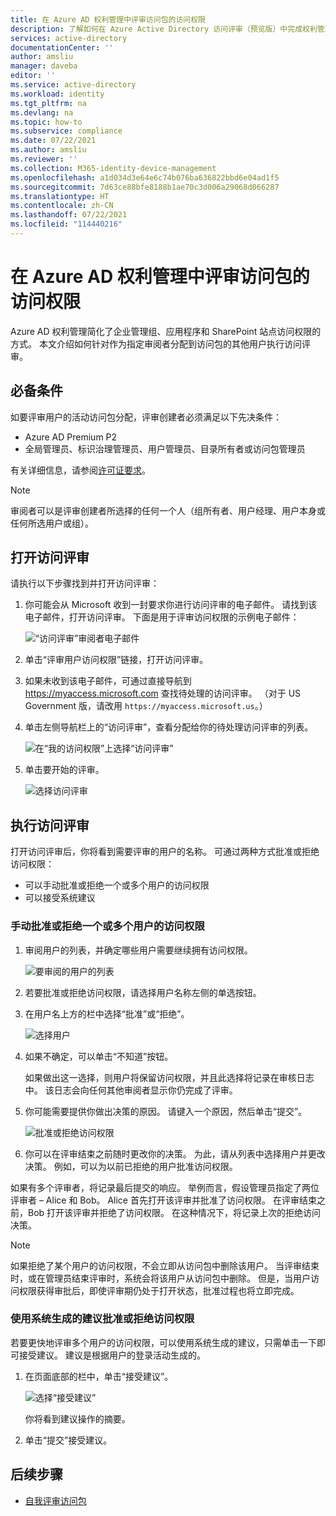 ```yaml
---
title: 在 Azure AD 权利管理中评审访问包的访问权限
description: 了解如何在 Azure Active Directory 访问评审（预览版）中完成权利管理访问包的访问评审。
services: active-directory
documentationCenter: ''
author: amsliu
manager: daveba
editor: ''
ms.service: active-directory
ms.workload: identity
ms.tgt_pltfrm: na
ms.devlang: na
ms.topic: how-to
ms.subservice: compliance
ms.date: 07/22/2021
ms.author: amsliu
ms.reviewer: ''
ms.collection: M365-identity-device-management
ms.openlocfilehash: a1d034d3e64e6c74b076ba636822bbd6e04ad1f5
ms.sourcegitcommit: 7d63ce88bfe8188b1ae70c3d006a29068d066287
ms.translationtype: HT
ms.contentlocale: zh-CN
ms.lasthandoff: 07/22/2021
ms.locfileid: "114440216"
---
```

# <a name="review-access-of-an-access-package-in-azure-ad-entitlement-management"></a>在 Azure AD 权利管理中评审访问包的访问权限

Azure AD 权利管理简化了企业管理组、应用程序和 SharePoint 站点访问权限的方式。 本文介绍如何针对作为指定审阅者分配到访问包的其他用户执行访问评审。

## <a name="prerequisites"></a>必备条件

如要评审用户的活动访问包分配，评审创建者必须满足以下先决条件：
- Azure AD Premium P2
- 全局管理员、标识治理管理员、用户管理员、目录所有者或访问包管理员

有关详细信息，请参阅[许可证要求](entitlement-management-overview.md#license-requirements)。

>[!NOTE]
>审阅者可以是评审创建者所选择的任何一个人（组所有者、用户经理、用户本身或任何所选用户或组）。


## <a name="open-the-access-review"></a>打开访问评审

请执行以下步骤找到并打开访问评审：

1. 你可能会从 Microsoft 收到一封要求你进行访问评审的电子邮件。 请找到该电子邮件，打开访问评审。 下面是用于评审访问权限的示例电子邮件：
    
    ![“访问评审”审阅者电子邮件](./media/entitlement-management-access-reviews-review-access/review-access-reviewer-email.png)

1. 单击“评审用户访问权限”链接，打开访问评审。 

1. 如果未收到该电子邮件，可通过直接导航到 https://myaccess.microsoft.com 查找待处理的访问评审。  （对于 US Government 版，请改用 `https://myaccess.microsoft.us`。）

1. 单击左侧导航栏上的“访问评审”，查看分配给你的待处理访问评审的列表。
    
    ![在“我的访问权限”上选择“访问评审”](./media/entitlement-management-access-reviews-review-access/review-access-myaccess-select-access-review.png)

1. 单击要开始的评审。
    
    ![选择访问评审](./media/entitlement-management-access-reviews-review-access/review-access-select-access-review.png)

## <a name="perform-the-access-review"></a>执行访问评审

打开访问评审后，你将看到需要评审的用户的名称。 可通过两种方式批准或拒绝访问权限：
- 可以手动批准或拒绝一个或多个用户的访问权限
- 可以接受系统建议

### <a name="manually-approve-or-deny-access-for-one-or-more-users"></a>手动批准或拒绝一个或多个用户的访问权限
1. 审阅用户的列表，并确定哪些用户需要继续拥有访问权限。

    ![要审阅的用户的列表](./media/entitlement-management-access-reviews-review-access/review-access-list-of-users.png)

1. 若要批准或拒绝访问权限，请选择用户名称左侧的单选按钮。

1. 在用户名上方的栏中选择“批准”或“拒绝”。

    ![选择用户](./media/entitlement-management-access-reviews-review-access/review-access-select-users.png)

1. 如果不确定，可以单击“不知道”按钮。

    如果做出这一选择，则用户将保留访问权限，并且此选择将记录在审核日志中。 该日志会向任何其他审阅者显示你仍完成了评审。

1. 你可能需要提供你做出决策的原因。 请键入一个原因，然后单击“提交”。

    ![批准或拒绝访问权限](./media/entitlement-management-access-reviews-review-access/review-access-decision-approve.png)

1. 你可以在评审结束之前随时更改你的决策。 为此，请从列表中选择用户并更改决策。 例如，可以为以前已拒绝的用户批准访问权限。

如果有多个评审者，将记录最后提交的响应。 举例而言，假设管理员指定了两位评审者 – Alice 和 Bob。 Alice 首先打开该评审并批准了访问权限。 在评审结束之前，Bob 打开该评审并拒绝了访问权限。 在这种情况下，将记录上次的拒绝访问决策。

>[!NOTE]
>如果拒绝了某个用户的访问权限，不会立即从访问包中删除该用户。 当评审结束时，或在管理员结束评审时，系统会将该用户从访问包中删除。 但是，当用户访问权限获得审批后，即使评审期仍处于打开状态，批准过程也将立即完成。

### <a name="approve-or-deny-access-using-the-system-generated-recommendations"></a>使用系统生成的建议批准或拒绝访问权限

若要更快地评审多个用户的访问权限，可以使用系统生成的建议，只需单击一下即可接受建议。 建议是根据用户的登录活动生成的。

1.  在页面底部的栏中，单击“接受建议”。
    
    ![选择“接受建议”](./media/entitlement-management-access-reviews-review-access/review-access-use-recommendations.png)
    
    你将看到建议操作的摘要。

1.  单击“提交”接受建议。

## <a name="next-steps"></a>后续步骤

- [自我评审访问包](entitlement-management-access-reviews-self-review.md)